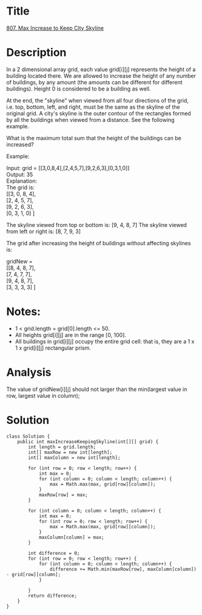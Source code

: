 # Title
[807. Max Increase to Keep City Skyline](https://leetcode.com/problems/max-increase-to-keep-city-skyline/)

# Description
In a 2 dimensional array grid, each value grid[i][j] represents the height of a building located there. We are allowed to increase the height of any number of buildings, by any amount (the amounts can be different for different buildings). Height 0 is considered to be a building as well. 

At the end, the "skyline" when viewed from all four directions of the grid, i.e. top, bottom, left, and right, must be the same as the skyline of the original grid. A city's skyline is the outer contour of the rectangles formed by all the buildings when viewed from a distance. See the following example.

What is the maximum total sum that the height of the buildings can be increased?

Example:
  
  Input: grid = [[3,0,8,4],[2,4,5,7],[9,2,6,3],[0,3,1,0]]  
  Output: 35  
  Explanation:   
  The grid is:    
[[3, 0, 8, 4],   
 [2, 4, 5, 7],  
 [9, 2, 6, 3],  
 [0, 3, 1, 0] ]

  The skyline viewed from top or bottom is: [9, 4, 8, 7]
  The skyline viewed from left or right is: [8, 7, 9, 3]

  The grid after increasing the height of buildings without affecting skylines is:

  gridNew =  
    [[8, 4, 8, 7],  
     [7, 4, 7, 7],  
     [9, 4, 8, 7],  
     [3, 3, 3, 3] ] 

# Notes:

* 1 < grid.length = grid[0].length <= 50.
* All heights grid[i][j] are in the range [0, 100].
* All buildings in grid[i][j] occupy the entire grid cell: that is, they are a 1 x 1 x grid[i][j] rectangular prism.

# Analysis
The value of gridNew[i][j] should not larger than the min(largest value in row, largest value in column);

# Solution
    class Solution {
        public int maxIncreaseKeepingSkyline(int[][] grid) {
            int length = grid.length;
            int[] maxRow = new int[length];
            int[] maxColumn = new int[length];

            for (int row = 0; row < length; row++) {
                int max = 0;
                for (int column = 0; column < length; column++) {
                    max = Math.max(max, grid[row][column]);
                }
                maxRow[row] = max;
            }

            for (int column = 0; column < length; column++) {
                int max = 0;
                for (int row = 0; row < length; row++) {
                    max = Math.max(max, grid[row][column]);
                }
                maxColumn[column] = max;
            }

            int difference = 0;
            for (int row = 0; row < length; row++) {
                for (int column = 0; column < length; column++) {
                    difference += Math.min(maxRow[row], maxColumn[column]) - grid[row][column];
                }

            }
            return difference;
        }
    }
